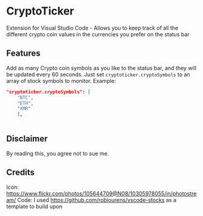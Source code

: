 # CryptoTicker

Extension for Visual Studio Code -  Allows you to keep track of all the different crypto coin values in the currencies you prefer on the status bar

## Features

Add as many Crypto coin symbols as you like to the status bar, and they will be updated every 60 seconds. Just set `cryptoticker.cryptoSymbols` to an array of stock symbols to monitor. Example:
```json
"cryptoticker.cryptoSymbols": [
    "BTC",
    "ETH",
    "XMR"
    ],
       
```


## Disclaimer

By reading this, you agree not to sue me.


## Credits 

Icon: https://www.flickr.com/photos/105644709@N08/10305978055/in/photostream/ 
Code: I used  https://github.com/roblourens/vscode-stocks as a template to build upon
